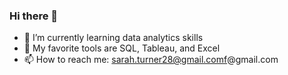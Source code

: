 ### Hi there 👋


- 🌱 I’m currently learning data analytics skills
- 🤩 My favorite tools are SQL, Tableau, and Excel 
- 📫 How to reach me: sarah.turner28@gmail.comf@gmail.com

